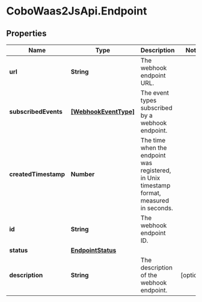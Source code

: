 # CoboWaas2JsApi.Endpoint

## Properties

Name | Type | Description | Notes
------------ | ------------- | ------------- | -------------
**url** | **String** | The webhook endpoint URL. | 
**subscribedEvents** | [**[WebhookEventType]**](WebhookEventType.md) | The event types subscribed by a webhook endpoint. | 
**createdTimestamp** | **Number** | The time when the endpoint was registered, in Unix timestamp format, measured in seconds. | 
**id** | **String** | The webhook endpoint ID. | 
**status** | [**EndpointStatus**](EndpointStatus.md) |  | 
**description** | **String** | The description of the webhook endpoint. | [optional] 


